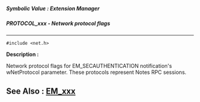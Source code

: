 ##### Symbolic Value : Extension Manager
##### PROTOCOL_xxx - Network protocol flags
---
```
#include <net.h>
```
**Description :**

Network protocol flags for EM_SECAUTHENTICATION notification's wNetProtocol 
parameter.  These protocols represent Notes RPC sessions.

**See Also :**
[EM_xxx](/domino-c-api-docs/reference/Symb/EM_xxx)
---
